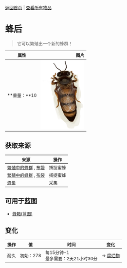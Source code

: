 [返回首页](index.md)   |  [查看所有物品](object.md)
# 蜂后  
> 它可以繁殖出一个新的蜂群！  
  
  属性  |   图片   
 ----  |  ----:   
 **重量：**10  |  ![](Sprite/BeeQueen.png)   
  
## 获取来源  
来源  |  操作  
----  |  ----  
[繁殖中的蜂群](BeeSkepSwarming.md) , [布袋](Sack.md)  |  捕捉蜜蜂  
[繁殖中的蜂群](BeeSkepSwarming.md) , [布袋](Sack.md)  |  捕捉蜜蜂  
[蜂巢](Beehive.md)  |  采集  
## 可用于蓝图  
- [蜂箱(蓝图)](Bp_BeeSkep.md)  
  
  
## 变化  
操作  |  值  |  时间  |  变化  
----  |  ----  |  ----  |  ----  
耐久  |  初始：278  |  每15分钟-1<br>最多需要：2天21小时30分  |  → [腐烂物](RottenRemains.md)  
